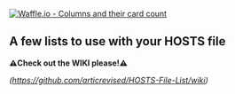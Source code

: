 [![Waffle.io - Columns and their card count](https://badge.waffle.io/articrevised/HOSTS-File-List.svg?columns=all&style=flat-square)](https://waffle.io/articrevised/HOSTS-File-List)

A few lists to use with your HOSTS file
-----------------------------------------
**⚠️Check out the WIKI please!⚠️**

*(https://github.com/articrevised/HOSTS-File-List/wiki)*
